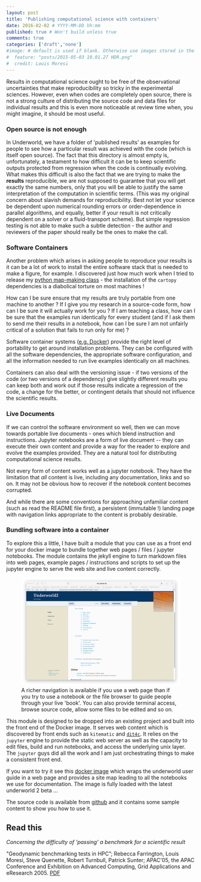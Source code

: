 ```yaml
---
layout: post
title: 'Publishing computational science with containers'
date: 2016-02-02 # YYYY-MM-DD hh:mm
published: true # Won't build unless true
comments: true
categories: ['draft','none']
#image: # default is used if blank. Otherwise use images stored in the _images/posts folder
#  feature: "posts/2015-05-03 10.01.27 HDR.png"
#  credit: Louis Moresi
---
```


Results in computational science ought to be free of the observational uncertainties that make reproducibility so tricky in the experimental sciences. However, even when codes are completely open source, there is not a strong culture of distributing the source code and data files for individual results and this is even more noticeable at review time when, you might imagine, it should be most useful.

### Open source is not enough

In Underworld, we have a folder of 'published results' as examples for people to see how a particular result was achieved with the code (which is itself open source). The fact that this directory is almost empty is, unfortunately, a testament to how difficult it can be to keep scientific outputs protected from regression when the code is continually evolving. What makes this difficult is also the fact that we are trying to make the **results** reproducible, we are not supposed to guarantee that you will get exactly the same numbers, only that you will be able to justify the same interpretation of the computation in scientific terms. (This was my original concern about slavish demands for reproducibility. Best not let your science be dependent upon numerical rounding errors or order-dependence in parallel algorithms, and equally, better if your result is not critically dependent on a solver or a fluid-transport scheme). But simple regression testing is not able to make such a subtle detection - the author and reviewers of the paper should really be the ones to make the call.

### Software Containers

Another problem which arises in asking people to reproduce your results is it can be a lot of work to install the entire software stack that is needed to make a figure, for example. I discovered just how much work when I tried to release my [python map-making class](/posts/CartopyTutorial) - the installation of the `cartopy` dependencies  is a diabolical torture on most machines !

How can I be sure ensure that my results are truly portable from one machine to another ? If I give you my research in a source-code form, how can I be sure it will actually work for you ? If I am teaching a class, how can I be sure that the examples run identically for every student (and if I ask them to send me their results in a notebook, how can I be sure I am not unfairly critical of a solution that fails to run only for me) ?

Software container systems ([e.g. Docker](/posts/Reproducible-Results-Docker)) provide the right level of portability to get around installation problems. They can be configured with all the software dependencies, the appropriate software configuration, and all the information needed to run live examples identically on all machines.

Containers can also deal with the versioning issue - if two versions of the code (or two versions of a dependency) give slightly different results you can keep both and work out if those results indicate a regression of the code, a change for the better, or contingent details that should not influence the scientific results.

### Live Documents

If we can control the software environment so well, then we can move towards portable live documents - ones which blend instruction and instructions.  Jupyter notebooks are a form of live document -- they can execute their own content and provide a way for the reader to explore and evolve the examples provided. They are a natural tool for distributing computational science results.

Not every form of content works well as a jupyter notebook. They have the limitation that *all* content is live, including any documentation, links and so on. It may not be obvious how to recover if the notebook content becomes corrupted.

And while there are some conventions for approaching unfamiliar content (such as read the README file first), a persistent (immutable !) landing page with navigation links appropriate to the content is probably desirable.  

### Bundling software into a container

To explore this a little, I have built a module that you can use as a front end for your docker image to  bundle together web pages / files / jupyter notebooks. The module contains the jekyll engine to turn markdown files into web pages, example pages / instructions and scripts to set up the jupyter engine to serve the web site and live content correctly.

<figure >
	<a href="/images/posts/KitematicWebEngine/SafariSiteMap.png"><img src="/images/posts/KitematicWebEngine/SafariSiteMap.png"></a>
	<figcaption> A richer navigation is available if you use a web page than if you try to use a notebook or the file browser to guide people through your live 'book'. You can also provide terminal access, browse source code, allow some files to be edited and so on.
    </figcaption>
</figure>

This module is designed to be dropped into an existing project and built into the front end of the Docker image. It serves web content which is discovered by front ends such as `kitematic` and [`dit4c`](https://dit4c.github.io). It relies on the `jupyter` engine to provide the static web server as well as the capacity to edit files, build and run notebooks, and access the underlying unix layer. The `jupyter` guys did all the work and I am just orchestrating things to make a consistent front end.

If you want to try it see this [docker image](https://hub.docker.com/r/lmoresi/underworld-user-guide/) which wraps the underworld user guide in a web page and provides a site map leading to all the notebooks we use for documentation. The image is fully loaded with the latest underworld 2 beta ...

The source code is available from [github](https://github.com/lmoresi/docker-web-notebook-module) and it contains some sample content to show you how to use it.

## Read this

_Concerning the difficulty of 'passing' a benchmark for a scientific result_

"Geodynamic benchmarking tests in HPC”; Rebecca Farrington, Louis Moresi, Steve Quenette, Robert Turnbull, Patrick Sunter; APAC'05, the APAC Conference and Exhibition on Advanced Computing, Grid Applications and eResearch 2005. [PDF](/images/posts/LiveDocuments/BchmarkDisc.pdf)
